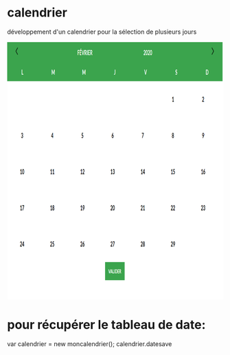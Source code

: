 # calendrier
développement d'un calendrier pour la sélection de plusieurs jours

<img 
     src="https://github.com/amaury-LC/calendrier/blob/master/Screenshot_2020-02-14%20Calendrier.png"
     alt="calendrier" width=800 height=600>
     
     
 # pour récupérer le tableau de date:    
var calendrier  = new moncalendrier();
calendrier.datesave 
